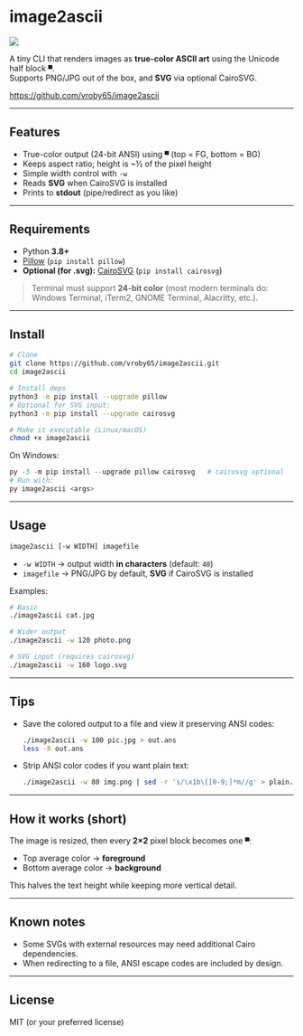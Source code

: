 # image2ascii

![](/home/user/.config/marktext/images/2025-08-27-13-25-14-image.png)

A tiny CLI that renders images as **true-color ASCII art** using the Unicode half block `▀`.  
Supports PNG/JPG out of the box, and **SVG** via optional CairoSVG.

https://github.com/vroby65/image2ascii

---

## Features

- True-color output (24-bit ANSI) using `▀` (top = FG, bottom = BG)
- Keeps aspect ratio; height is ~½ of the pixel height
- Simple width control with `-w`
- Reads **SVG** when CairoSVG is installed
- Prints to **stdout** (pipe/redirect as you like)

---

## Requirements

- Python **3.8+**
- [Pillow](https://pillow.readthedocs.io/) (`pip install pillow`)
- **Optional (for .svg):** [CairoSVG](https://cairosvg.org/) (`pip install cairosvg`)

> Terminal must support **24-bit color** (most modern terminals do: Windows Terminal, iTerm2, GNOME Terminal, Alacritty, etc.).

---

## Install

```bash
# Clone
git clone https://github.com/vroby65/image2ascii.git
cd image2ascii

# Install deps
python3 -m pip install --upgrade pillow
# Optional for SVG input:
python3 -m pip install --upgrade cairosvg

# Make it executable (Linux/macOS)
chmod +x image2ascii
```

On Windows:

```powershell
py -3 -m pip install --upgrade pillow cairosvg   # cairosvg optional
# Run with: 
py image2ascii <args>
```

---

## Usage

```bash
image2ascii [-w WIDTH] imagefile
```

* `-w WIDTH` → output width **in characters** (default: `40`)
* `imagefile` → PNG/JPG by default, **SVG** if CairoSVG is installed

Examples:

```bash
# Basic
./image2ascii cat.jpg

# Wider output
./image2ascii -w 120 photo.png

# SVG input (requires cairosvg)
./image2ascii -w 160 logo.svg
```

---

## Tips

* Save the colored output to a file and view it preserving ANSI codes:
  
  ```bash
  ./image2ascii -w 100 pic.jpg > out.ans
  less -R out.ans
  ```

* Strip ANSI color codes if you want plain text:
  
  ```bash
  ./image2ascii -w 80 img.png | sed -r 's/\x1b\[[0-9;]*m//g' > plain.txt
  ```

---

## How it works (short)

The image is resized, then every **2×2** pixel block becomes one `▀`:

* Top average color → **foreground**
* Bottom average color → **background**

This halves the text height while keeping more vertical detail.

---

## Known notes

* Some SVGs with external resources may need additional Cairo dependencies.
* When redirecting to a file, ANSI escape codes are included by design.

---

## License

MIT (or your preferred license)
